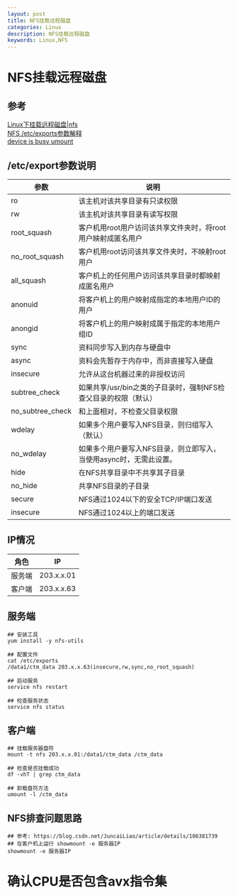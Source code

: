 ```yaml
---
layout: post
title: NFS挂载远程磁盘
categories: Linux
description: NFS挂载远程磁盘
keywords: Linux,NFS
---
```


# NFS挂载远程磁盘

## 参考
[Linux下挂载远程磁盘|nfs](https://www.jianshu.com/p/cc2893b2a8b8) <br />
[NFS /etc/exports参数解释](https://blog.csdn.net/qq_36357820/article/details/78488077) <br />
[device is busy umount](https://cn.bing.com/search?q=device+is+busy+umount&qs=CE&pq=device+is+bu&sc=1-12&cvid=AA557CCB79B44D08A0BD6C6E17332955&FORM=QBRE&sp=1)


## /etc/export参数说明

| 参数             | 说明                                                         |
| ---------------- | ------------------------------------------------------------ |
| ro               | 该主机对该共享目录有只读权限                                 |
| rw               | 该主机对该共享目录有读写权限                                 |
| root_squash      | 客户机用root用户访问该共享文件夹时，将root用户映射成匿名用户 |
| no_root_squash   | 客户机用root访问该共享文件夹时，不映射root用户               |
| all_squash       | 客户机上的任何用户访问该共享目录时都映射成匿名用户           |
| anonuid          | 将客户机上的用户映射成指定的本地用户ID的用户                 |
| anongid          | 将客户机上的用户映射成属于指定的本地用户组ID                 |
| sync             | 资料同步写入到内存与硬盘中                                   |
| async            | 资料会先暂存于内存中，而非直接写入硬盘                       |
| insecure         | 允许从这台机器过来的非授权访问                               |
| subtree_check    | 如果共享/usr/bin之类的子目录时，强制NFS检查父目录的权限（默认） |
| no_subtree_check | 和上面相对，不检查父目录权限                                 |
| wdelay           | 如果多个用户要写入NFS目录，则归组写入（默认）                |
| no_wdelay        | 如果多个用户要写入NFS目录，则立即写入，当使用async时，无需此设置。 |
| hide             | 在NFS共享目录中不共享其子目录                                |
| no_hide          | 共享NFS目录的子目录                                          |
| secure           | NFS通过1024以下的安全TCP/IP端口发送                          |
| insecure         | NFS通过1024以上的端口发送                                    |


## IP情况

| 角色   | IP         |
| ------ | ---------- |
| 服务端 | 203.x.x.01 |
| 客户端 | 203.x.x.63 |



## 服务端

```shell
## 安装工具
yum install -y nfs-utils

## 配置文件
cat /etc/exports
/data1/ctm_data 203.x.x.63(insecure,rw,sync,no_root_squash)

## 启动服务
service nfs restart

## 检查服务状态
service nfs status
```

## 客户端

```shell
## 挂载服务器盘符
mount -t nfs 203.x.x.01:/data1/ctm_data /ctm_data

## 检查是否挂载成功
df -vhT | grep ctm_data

## 卸载盘符方法
umount -l /ctm_data
```

## NFS排查问题思路

```
## 参考: https://blog.csdn.net/JuncaiLiao/article/details/106381739
## 在客户机上运行 showmount -e 服务器IP
showmount -e 服务器IP
```

# 确认CPU是否包含avx指令集

